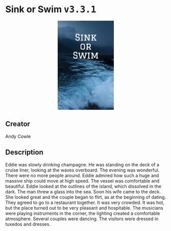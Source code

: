 
# Sink or Swim <kbd>v3.3.1</kbd>

<center>
  <img src="./cover-1024.jpg"/>
</center>

## Creator
Andy Cowle

## Description
Eddie was slowly drinking champagne. He was standing on the deck of a cruise liner, looking at the waves overboard. The evening was wonderful. There were no more people around. Eddie admired how such a huge and massive ship could move at high speed. The vessel was comfortable and beautiful. Eddie looked at the outlines of the island, which dissolved in the dark. The man threw a glass into the sea. Soon his wife came to the deck. She looked great and the couple began to flirt, as at the beginning of dating. They agreed to go to a restaurant together. It was very crowded. It was hot, but the place turned out to be very pleasant and hospitable. The musicians were playing instruments in the corner, the lighting created a comfortable atmosphere. Several couples were dancing. The visitors were dressed in tuxedos and dresses.
